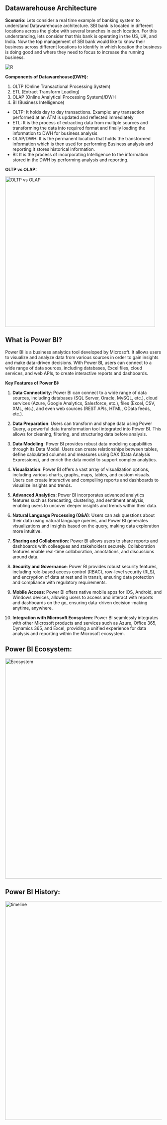 ## Datawarehouse Architecture
**Scenario**: Lets consider a real time example of banking system to understand Datawarehouse architecture. SBI bank is located in different locations across the globe with several branches in each location. For this understanding, lets consider that this bank is operating in the US, UK, and India. 
Now the top management of SBI bank would like to know their business across different locations to identify in which location the business is doing good and where they need to focus to increase the running business. 

![R](https://github.com/sailajachintala/Power-BI-Zero-to-Hero/assets/65940748/4bdd9fca-3425-476e-9b08-21ad41761d8e)

**Components of Datawarehouse(DWH):**
1. OLTP (Online Transactional Processing System)
2. ETL (Extract Transform Loading)
3. OLAP (Online Analytical Processing System)/DWH
4. BI (Business Intelligence)

* OLTP: It holds day to day transactions. Example: any transaction performed at an ATM is updated and reflected immediately
* ETL: It is the process of extracting data from multiple sources and transforming the data into required format and finally loading the information to DWH for business analysis
* OLAP/DWH: It is the permanent location that holds the transformed information which is then used for performing Business analysis and reporting.It stores historical information.
* BI: It is the process of incorporating Intelligence to the information stored in the DWH by performing analysis and reporting.

**OLTP vs OLAP:**

<img width="482" alt="OLTP vs OLAP" src="https://github.com/sailajachintala/Power-BI-Zero-to-Hero/assets/65940748/829e2721-5b07-42bc-94e1-6e347fc4a4f4">

## What is Power BI?
Power BI is a business analytics tool developed by Microsoft. It allows users to visualize and analyze data from various sources in order to gain insights and make data-driven decisions. With Power BI, users can connect to a wide range of data sources, including databases, Excel files, cloud services, and web APIs, to create interactive reports and dashboards.

**Key Features of Power BI:**
1.  **Data Connectivity**: Power BI can connect to a wide range of data sources, including databases (SQL Server, Oracle, MySQL, etc.), cloud services (Azure, Google Analytics, Salesforce, etc.), files (Excel, CSV, XML, etc.), and even web sources (REST APIs, HTML, OData feeds, etc.).

2.  **Data Preparation**: Users can transform and shape data using Power Query, a powerful data transformation tool integrated into Power BI. This allows for cleaning, filtering, and structuring data before analysis.

3. **Data Modeling**: Power BI provides robust data modeling capabilities through its Data Model. Users can create relationships between tables, define calculated columns and measures using DAX (Data Analysis Expressions), and enrich the data model to support complex analytics.

4.  **Visualization**: Power BI offers a vast array of visualization options, including various charts, graphs, maps, tables, and custom visuals. Users can create interactive and compelling reports and dashboards to visualize insights and trends.

5.  **Advanced Analytics**: Power BI incorporates advanced analytics features such as forecasting, clustering, and sentiment analysis, enabling users to uncover deeper insights and trends within their data.

6.  **Natural Language Processing (Q&A)**: Users can ask questions about their data using natural language queries, and Power BI generates visualizations and insights based on the query, making data exploration more intuitive.

7.  **Sharing and Collaboration**: Power BI allows users to share reports and dashboards with colleagues and stakeholders securely. Collaboration features enable real-time collaboration, annotations, and discussions around data.

8.  **Security and Governance**: Power BI provides robust security features, including role-based access control (RBAC), row-level security (RLS), and encryption of data at rest and in transit, ensuring data protection and compliance with regulatory requirements.

9.  **Mobile Access**: Power BI offers native mobile apps for iOS, Android, and Windows devices, allowing users to access and interact with reports and dashboards on the go, ensuring data-driven decision-making anytime, anywhere.

10.  **Integration with Microsoft Ecosystem**: Power BI seamlessly integrates with other Microsoft products and services such as Azure, Office 365, Dynamics 365, and Excel, providing a unified experience for data analysis and reporting within the Microsoft ecosystem.

## Power BI Ecosystem:
<img width="706" alt="Ecosystem" src="https://github.com/sailajachintala/Power-BI-Zero-to-Hero/assets/65940748/4ab21327-261c-485f-bc65-337adea92b6e">

## Power BI History:

<img width="701" alt="timeline" src="https://github.com/sailajachintala/Power-BI-Zero-to-Hero/assets/65940748/33f101be-be16-4c3d-8c6d-028e2322df16">



